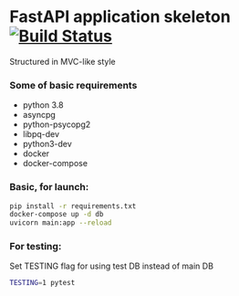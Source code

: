 # FastAPI application skeleton [![Build Status](https://travis-ci.com/vlaght/fastapi_skeleton.svg?branch=master)](https://travis-ci.com/vlaght/fastapi_skeleton)
Structured in MVC-like style

### Some of basic requirements
- python 3.8
- asyncpg
- python-psycopg2
- libpq-dev
- python3-dev
- docker
- docker-compose


### Basic, for launch:
```sh
pip install -r requirements.txt
docker-compose up -d db
uvicorn main:app --reload
```

### For testing:
Set TESTING flag for using test DB instead of main DB
```sh
TESTING=1 pytest
```
